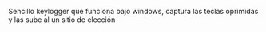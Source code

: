 Sencillo keylogger que funciona bajo windows, captura las teclas oprimidas y las sube al un sitio de elección